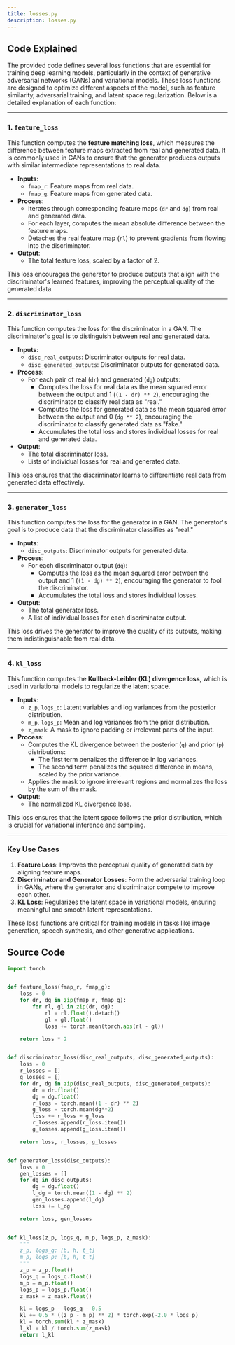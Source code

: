 ```yaml
---
title: losses.py
description: losses.py
---
```


## Code Explained

The provided code defines several loss functions that are essential for training deep learning models, particularly in the context of generative adversarial networks (GANs) and variational models. These loss functions are designed to optimize different aspects of the model, such as feature similarity, adversarial training, and latent space regularization. Below is a detailed explanation of each function:

---

### **1. `feature_loss`**
This function computes the **feature matching loss**, which measures the difference between feature maps extracted from real and generated data. It is commonly used in GANs to ensure that the generator produces outputs with similar intermediate representations to real data.

- **Inputs**:
  - `fmap_r`: Feature maps from real data.
  - `fmap_g`: Feature maps from generated data.
- **Process**:
  - Iterates through corresponding feature maps (`dr` and `dg`) from real and generated data.
  - For each layer, computes the mean absolute difference between the feature maps.
  - Detaches the real feature map (`rl`) to prevent gradients from flowing into the discriminator.
- **Output**:
  - The total feature loss, scaled by a factor of 2.

This loss encourages the generator to produce outputs that align with the discriminator's learned features, improving the perceptual quality of the generated data.

---

### **2. `discriminator_loss`**
This function computes the loss for the discriminator in a GAN. The discriminator's goal is to distinguish between real and generated data.

- **Inputs**:
  - `disc_real_outputs`: Discriminator outputs for real data.
  - `disc_generated_outputs`: Discriminator outputs for generated data.
- **Process**:
  - For each pair of real (`dr`) and generated (`dg`) outputs:
    - Computes the loss for real data as the mean squared error between the output and 1 (`(1 - dr) ** 2`), encouraging the discriminator to classify real data as "real."
    - Computes the loss for generated data as the mean squared error between the output and 0 (`dg ** 2`), encouraging the discriminator to classify generated data as "fake."
    - Accumulates the total loss and stores individual losses for real and generated data.
- **Output**:
  - The total discriminator loss.
  - Lists of individual losses for real and generated data.

This loss ensures that the discriminator learns to differentiate real data from generated data effectively.

---

### **3. `generator_loss`**
This function computes the loss for the generator in a GAN. The generator's goal is to produce data that the discriminator classifies as "real."

- **Inputs**:
  - `disc_outputs`: Discriminator outputs for generated data.
- **Process**:
  - For each discriminator output (`dg`):
    - Computes the loss as the mean squared error between the output and 1 (`(1 - dg) ** 2`), encouraging the generator to fool the discriminator.
    - Accumulates the total loss and stores individual losses.
- **Output**:
  - The total generator loss.
  - A list of individual losses for each discriminator output.

This loss drives the generator to improve the quality of its outputs, making them indistinguishable from real data.

---

### **4. `kl_loss`**
This function computes the **Kullback-Leibler (KL) divergence loss**, which is used in variational models to regularize the latent space.

- **Inputs**:
  - `z_p`, `logs_q`: Latent variables and log variances from the posterior distribution.
  - `m_p`, `logs_p`: Mean and log variances from the prior distribution.
  - `z_mask`: A mask to ignore padding or irrelevant parts of the input.
- **Process**:
  - Computes the KL divergence between the posterior (`q`) and prior (`p`) distributions:
    - The first term penalizes the difference in log variances.
    - The second term penalizes the squared difference in means, scaled by the prior variance.
  - Applies the mask to ignore irrelevant regions and normalizes the loss by the sum of the mask.
- **Output**:
  - The normalized KL divergence loss.

This loss ensures that the latent space follows the prior distribution, which is crucial for variational inference and sampling.

---

### **Key Use Cases**
1. **Feature Loss**: Improves the perceptual quality of generated data by aligning feature maps.
2. **Discriminator and Generator Losses**: Form the adversarial training loop in GANs, where the generator and discriminator compete to improve each other.
3. **KL Loss**: Regularizes the latent space in variational models, ensuring meaningful and smooth latent representations.

These loss functions are critical for training models in tasks like image generation, speech synthesis, and other generative applications.

## Source Code 

```py
import torch


def feature_loss(fmap_r, fmap_g):
    loss = 0
    for dr, dg in zip(fmap_r, fmap_g):
        for rl, gl in zip(dr, dg):
            rl = rl.float().detach()
            gl = gl.float()
            loss += torch.mean(torch.abs(rl - gl))

    return loss * 2


def discriminator_loss(disc_real_outputs, disc_generated_outputs):
    loss = 0
    r_losses = []
    g_losses = []
    for dr, dg in zip(disc_real_outputs, disc_generated_outputs):
        dr = dr.float()
        dg = dg.float()
        r_loss = torch.mean((1 - dr) ** 2)
        g_loss = torch.mean(dg**2)
        loss += r_loss + g_loss
        r_losses.append(r_loss.item())
        g_losses.append(g_loss.item())

    return loss, r_losses, g_losses


def generator_loss(disc_outputs):
    loss = 0
    gen_losses = []
    for dg in disc_outputs:
        dg = dg.float()
        l_dg = torch.mean((1 - dg) ** 2)
        gen_losses.append(l_dg)
        loss += l_dg

    return loss, gen_losses


def kl_loss(z_p, logs_q, m_p, logs_p, z_mask):
    """
    z_p, logs_q: [b, h, t_t]
    m_p, logs_p: [b, h, t_t]
    """
    z_p = z_p.float()
    logs_q = logs_q.float()
    m_p = m_p.float()
    logs_p = logs_p.float()
    z_mask = z_mask.float()

    kl = logs_p - logs_q - 0.5
    kl += 0.5 * ((z_p - m_p) ** 2) * torch.exp(-2.0 * logs_p)
    kl = torch.sum(kl * z_mask)
    l_kl = kl / torch.sum(z_mask)
    return l_kl
```